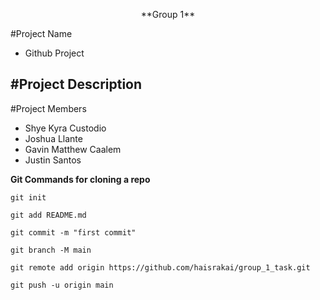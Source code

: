 <p align = "center" >**Group 1** 
</p>

#Project Name
- Github Project

#Project Description
-

#Project Members 
- Shye Kyra Custodio
- Joshua Llante
- Gavin Matthew Caalem
- Justin Santos

**Git Commands for cloning a repo**

` git init `

` git add README.md `

` git commit -m "first commit" `

` git branch -M main `

` git remote add origin https://github.com/haisrakai/group_1_task.git `

` git push -u origin main `
